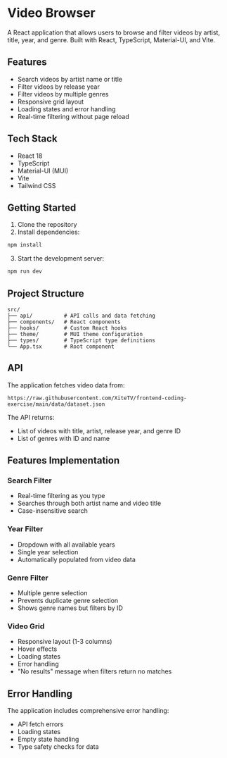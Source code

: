 # Video Browser

A React application that allows users to browse and filter videos by artist, title, year, and genre. Built with React, TypeScript, Material-UI, and Vite.

## Features

- Search videos by artist name or title
- Filter videos by release year
- Filter videos by multiple genres
- Responsive grid layout
- Loading states and error handling
- Real-time filtering without page reload

## Tech Stack

- React 18
- TypeScript
- Material-UI (MUI)
- Vite
- Tailwind CSS

## Getting Started

1. Clone the repository
2. Install dependencies:

```bash
npm install
```

3. Start the development server:

```bash
npm run dev
```

## Project Structure

```
src/
├── api/          # API calls and data fetching
├── components/   # React components
├── hooks/        # Custom React hooks
├── theme/        # MUI theme configuration
├── types/        # TypeScript type definitions
└── App.tsx       # Root component
```

## API

The application fetches video data from:

```
https://raw.githubusercontent.com/XiteTV/frontend-coding-exercise/main/data/dataset.json
```

The API returns:

- List of videos with title, artist, release year, and genre ID
- List of genres with ID and name

## Features Implementation

### Search Filter

- Real-time filtering as you type
- Searches through both artist name and video title
- Case-insensitive search

### Year Filter

- Dropdown with all available years
- Single year selection
- Automatically populated from video data

### Genre Filter

- Multiple genre selection
- Prevents duplicate genre selection
- Shows genre names but filters by ID

### Video Grid

- Responsive layout (1-3 columns)
- Hover effects
- Loading states
- Error handling
- "No results" message when filters return no matches

## Error Handling

The application includes comprehensive error handling:

- API fetch errors
- Loading states
- Empty state handling
- Type safety checks for data
